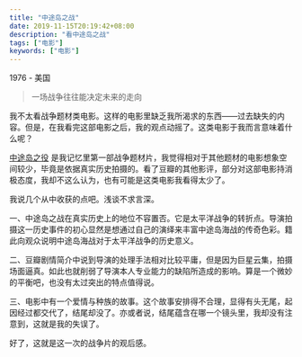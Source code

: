 ```yaml
---
title: "中途岛之战"
date: 2019-11-15T20:19:42+08:00
description: "看中途岛之战"
tags: ["电影"]
keywords: ["电影"]
---
```


1976 - 美国

> 一场战争往往能决定未来的走向

我不太看战争题材类电影。这样的电影里缺乏我所渴求的东西——过去缺失的内容。但是，在我看完这部电影之后，我的观点动摇了。这类电影于我而言意味着什么呢？

[中途岛之役](https://movie.douban.com/subject/1292600/) 是我记忆里第一部战争题材片，我觉得相对于其他题材的电影想象空间较少，毕竟是依据真实历史拍摄的。看了豆瓣的其他影评，部分对这部电影持消极态度，我却不这么认为，也有可能是这类电影我看得太少了。

我说几个从中收获的点吧。浅谈不求言深。

一、中途岛之战在真实历史上的地位不容置否。它是太平洋战争的转折点。导演拍摄这一历史事件的初心显然是想通过自己的演绎来丰富中途岛海战的传奇色彩。籍此向观众说明中途岛海战对于太平洋战争的历史意义。

二、豆瓣剧情简介中说到导演的处理手法相对比较平庸，但是因为巨星云集，拍摄场面逼真。如此也就削弱了导演本人专业能力的缺陷所造成的影响。算是一个微妙的平衡吧，也没有太过突出的特点值得说。

三、电影中有一个爱情与种族的故事。这个故事安排得不合理，显得有头无尾，起因经过都交代了，结尾却没了。亦或者说，结尾蕴含在哪一个镜头里，我却没有注意到，这就是我的失误了。

好了，这就是这一次的战争片的观后感。
